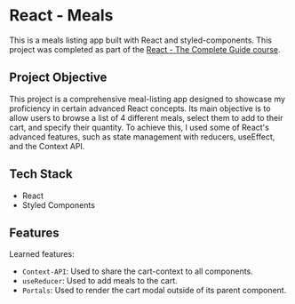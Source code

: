 # React - Meals

This is a meals listing app built with React and styled-components. This project was completed as part of the [React - The Complete Guide course](www.udemy.com/course/react-the-complete-guide-incl-redux/).

## Project Objective

This project is a comprehensive meal-listing app designed to showcase my proficiency in certain advanced React concepts. Its main objective is to allow users to browse a list of 4 different meals, select them to add to their cart, and specify their quantity. To achieve this, I used some of React's advanced features, such as state management with reducers, useEffect, and the Context API. 




## Tech Stack

-   React
-   Styled Components


## Features

Learned features:

- `Context-API`: Used to share the cart-context to all components.
- `useReducer`: Used to add meals to the cart.
- `Portals`: Used to render the cart modal outside of its parent component.
